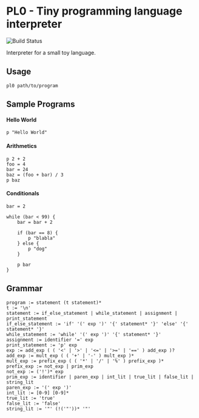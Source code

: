 PL0 - Tiny programming language interpreter
===========================================

![Build Status](https://travis-ci.org/rathrio/pl0.svg?branch=master)

Interpreter for a small toy language.

Usage
-----

```
pl0 path/to/program
```

Sample Programs
---------------

#### Hello World

```
p "Hello World"
```

#### Arithmetics

```
p 2 + 2
foo = 4
bar = 24
baz = (foo + bar) / 3
p baz
```

#### Conditionals

```
bar = 2

while (bar < 99) {
    bar = bar + 2

    if (bar == 8) {
        p "blabla"
    } else {
        p "dog"
    }

    p bar
}
```

Grammar
-------

```
program := statement (t statement)*
t := '\n'
statement := if_else_statement | while_statement | assignment | print_statement
if_else_statement := 'if' '(' exp ')' '{' statement* '}' 'else' '{' statement* '}'
while_statement := 'while' '(' exp ')' '{' statement* '}'
assignment := identifier '=' exp
print_statement := 'p' exp
exp := add_exp ( ( '<' | '>' | '<=' | '>=' | '==' ) add_exp )?
add_exp := mult_exp ( ( '+' | '-' ) mult_exp )*
mult_exp := prefix_exp ( ( '*' | '/' | '%' ) prefix_exp )*
prefix_exp := not_exp | prim_exp
not_exp := ('!')* exp
prim_exp := identifier | paren_exp | int_lit | true_lit | false_lit | string_lit
paren_exp := '(' exp ')'
int_lit := [0-9] [0-9]*
true_lit := 'true'
false_lit := 'false'
string_lit := '"' (!('"'))* '"'
```
